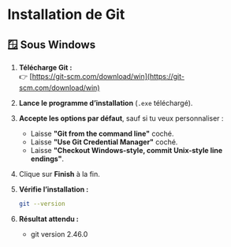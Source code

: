 # Installation de Git

## 🪟 Sous Windows

1. **Télécharge Git :**  
   👉 [https://git-scm.com/download/win](https://git-scm.com/download/win)

2. **Lance le programme d’installation** (`.exe` téléchargé).

3. **Accepte les options par défaut**, sauf si tu veux personnaliser :
   - Laisse **"Git from the command line"** coché.  
   - Laisse **"Use Git Credential Manager"** coché.  
   - Laisse **"Checkout Windows-style, commit Unix-style line endings"**.

4. Clique sur **Finish** à la fin.

5. **Vérifie l’installation :**
   ```bash
   git --version

6. **Résultat attendu :**

   - git version 2.46.0